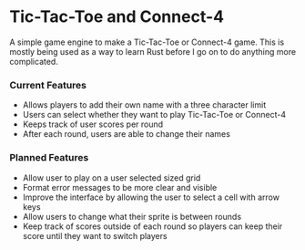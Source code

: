 # Tic-Tac-Toe and Connect-4 #

A simple game engine to make a Tic-Tac-Toe or Connect-4 game. This is mostly being used as a 
way to learn Rust before I go on to do anything more complicated.


### Current Features ###

* Allows players to add their own name with a three character limit
* Users can select whether they want to play Tic-Tac-Toe or Connect-4 
* Keeps track of user scores per round
* After each round, users are able to change their names


### Planned Features ###
* Allow user to play on a user selected sized grid
* Format error messages to be more clear and visible
* Improve the interface by allowing the user to select a cell with arrow keys
* Allow users to change what their sprite is between rounds
* Keep track of scores outside of each round so players can keep their score until they want to switch players


